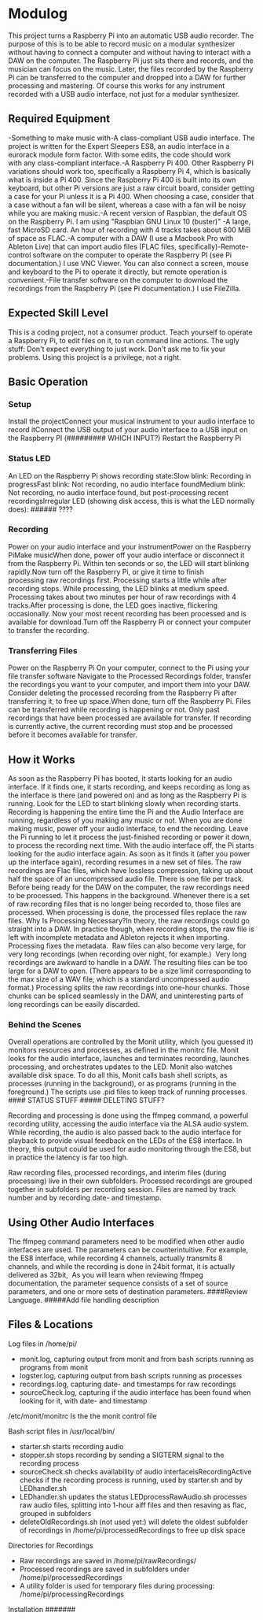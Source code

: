 # Modulog
This project turns a Raspberry Pi into an automatic USB audio recorder. The purpose of this is to be able to record music on a modular synthesizer without having to connect a computer and without having to interact with a DAW on the computer. The Raspberry Pi just sits there and records, and the musician can focus on the music. Later, the files recorded by the Raspberry Pi can be transferred to the computer and dropped into a DAW for further processing and mastering.
Of course this works for any instrument recorded with a USB audio interface, not just for a modular synthesizer. 

## Required Equipment
-Something to make music with-A class-compliant USB audio interface. The project is written for the Expert Sleepers ES8, an audio interface in a eurorack module form factor. With some edits, the code should work with any class-compliant interface.-A Raspberry Pi 400. Other Raspberry PI variations should work too, specifically a Raspberry Pi 4, which is basically what is inside a Pi 400. Since the Raspberry Pi 400 is built into its own keyboard, but other Pi versions are just a raw circuit board, consider getting a case for your Pi unless it is a Pi 400. When choosing a case, consider that a case without a fan will be silent, whereas a case with a fan will be noisy while you are making music.-A recent version of Raspbian, the default OS on the Raspberry Pi. I am using "Raspbian GNU Linux 10 (buster)" -A large, fast MicroSD card. An hour of recording with 4 tracks takes about 600 MiB of space as FLAC.-A computer with a DAW (I use a Macbook Pro with Ableton Live) that can import audio files (FLAC files, specifically)-Remote-control software on the computer to operate the Raspberry PI (see Pi documentation.) I use VNC Viewer. You can also connect a screen, mouse and keyboard to the Pi to operate it directly, but remote operation is convenient.-File transfer software on the computer to download the recordings from the Raspberry Pi (see Pi documentation.) I use FileZilla.

## Expected Skill Level
This is a coding project, not a consumer product. Teach yourself to operate a Raspberry Pi, to edit files on it, to run command line actions. The ugly stuff: Don't expect everything to just work. Don't ask me to fix your problems. Using this project is a privilege, not a right.

## Basic Operation

### Setup
Install the projectConnect your musical instrument to your audio interface to record itConnect the USB output of your audio interface to a USB input on the Raspberry PI (######### WHICH INPUT?)
Restart the Raspberry Pi

### Status LED
An LED on the Raspberry Pi shows recording state:Slow blink: Recording in progressFast blink: Not recording, no audio interface foundMedium blink: Not recording, no audio interface found, but post-processing recent recordingsIrregular LED (showing disk access, this is what the LED normally does): ###### ???? 

### Recording
Power on your audio interface and your instrumentPower on the Raspberry PiMake musicWhen done, power off your audio interface or disconnect it from the Raspberry Pi. Within ten seconds or so, the LED will start blinking rapidly.Now turn off the Raspberry Pi, or give it time to finish processing raw recordings first. Processing starts a little while after recording stops. While processing, the LED blinks at medium speed. Processing takes about two minutes per hour of raw recordings with 4 tracks.After processing is done, the LED goes inactive, flickering occasionally. Now your most recent recording has been processed and is available for download.Turn off the Raspberry Pi or connect your computer to transfer the recording.

### Transferring Files
Power on the Raspberry Pi
On your computer, connect to the Pi using your file transfer software
Navigate to the Processed Recordings folder, transfer the recordings you want to your computer, and import them into your DAW. Consider deleting the processed recording from the Raspberry Pi after transferring it, to free up space.When done, turn off the Raspberry Pi. Files can be transferred while recording is happening or not. Only past recordings that have been processed are available for transfer. If recording is currently active, the current recording must stop and be processed before it becomes available for transfer.

## How it Works
As soon as the Raspberry Pi has booted, it starts looking for an audio interface. If it finds one, it starts recording, and keeps recording as long as the interface is there (and powered on) and as long as the Raspberry Pi is running. Look for the LED to start blinking slowly when recording starts.
Recording is happening the entire time the Pi and the Audio Interface are running, regardless of you making any music or not. When you are done making music, power off your audio interface, to end the recording. Leave the Pi running to let it process the just-finished recording or power it down, to process the recording next time.
With the audio interface off, the Pi starts looking for the audio interface again. As soon as it finds it (after you power up the interface again), recording resumes in a new set of files.
The raw recordings are Flac files, which have lossless compression, taking up about half the space of an uncompressed audio file. There is one file per track. Before being ready for the DAW on the computer, the raw recordings need to be processed. This happens in the background. Whenever there is a set of raw recording files that is no longer being recorded to, those files are processed. When processing is done, the processed files replace the raw files.
Why Is Processing Necessary?In theory, the raw recordings could go straight into a DAW. In practice though, when recording stops, the raw file is left with incomplete metadata and Ableton rejects it when importing. Processing fixes the metadata. 
Raw files can also become very large, for very long recordings (when recording over night, for example.)  Very long recordings are awkward to handle in a DAW. The resulting files can be too large for a DAW to open. (There appears to be a size limit corresponding to the max size of a WAV file, which is a standard uncompressed audio format.) Processing splits the raw recordings into one-hour chunks. Those chunks can be spliced seamlessly in the DAW, and uninteresting parts of long recordings can be easily discarded.

### Behind the Scenes
Overall operations are controlled by the Monit utility, which (you guessed it) monitors resources and processes, as defined in the monitrc file. Monit looks for the audio interface, launches and terminates recording, launches processing, and orchestrates updates to the LED. Monit also watches available disk space. To do all this, Monit calls bash shell scripts, as processes (running in the background), or as programs (running in the foreground.) The scripts use .pid files to keep track of running processes. #### STATUS STUFF ##### DELETING STUFF?

Recording and processing is done using the ffmpeg command, a powerful recording utility, accessing the audio interface via the ALSA audio system. While recording, the audio is also passed back to the audio interface for playback to provide visual feedback on the LEDs of the ES8 interface. In theory, this output could be used for audio monitoring through the ES8, but in practice the latency is far too high.

Raw recording files, processed recordings, and interim files (during processing) live in their own subfolders. Processed recordings are grouped together in subfolders per recording session. Files are named by track number and by recording date- and timestamp.

## Using Other Audio Interfaces
The ffmpeg command parameters need to be modified when other audio interfaces are used. The parameters can be counterintuitive. For example, the ES8 interface, while recording 4 channels, actually transmits 8 channels, and while the recording is done in 24bit format, it is actually delivered as 32bit, 
As you will learn when reviewing ffmpeg documentation, the parameter sequence consists of a set of source parameters, and one or more sets of destination parameters. ####Review Language. #####Add file handling description

## Files & Locations
Log files in /home/pi/
* monit.log, capturing output from monit and from bash scripts running as programs from monit
* logster.log, capturing output from bash scripts running as processes
* recordings.log, capturing date- and timestamps for raw recordings
* sourceCheck.log, capturing if the audio interface has been found when looking for it, with date- and timestamp

/etc/monit/monitrc Is the the monit control file

Bash script files in /usr/local/bin/
* starter.sh starts recording audio
* stopper.sh stops recording by sending a SIGTERM signal to the recording process
* sourceCheck.sh checks availability of audio interfaceisRecordingActive checks if the recording process is running, used by starter.sh and by LEDhandler.sh
* LEDhandler.sh updates the status LEDprocessRawAudio.sh processes raw audio files, splitting into 1-hour aiff files and then resaving as flac, grouped in subfolders
* deleteOldRecordings.sh (not used yet:) will delete the oldest subfolder of recordings in /home/pi/processedRecordings to free up disk space

Directories for Recordings
* Raw recordings are saved in /home/pi/rawRecordings/
* Processed recordings are saved in subfolders under /home/pi/processedRecordings
* A utility folder is used for temporary files during processing: /home/pi/processingRecordings

Installation
#######
